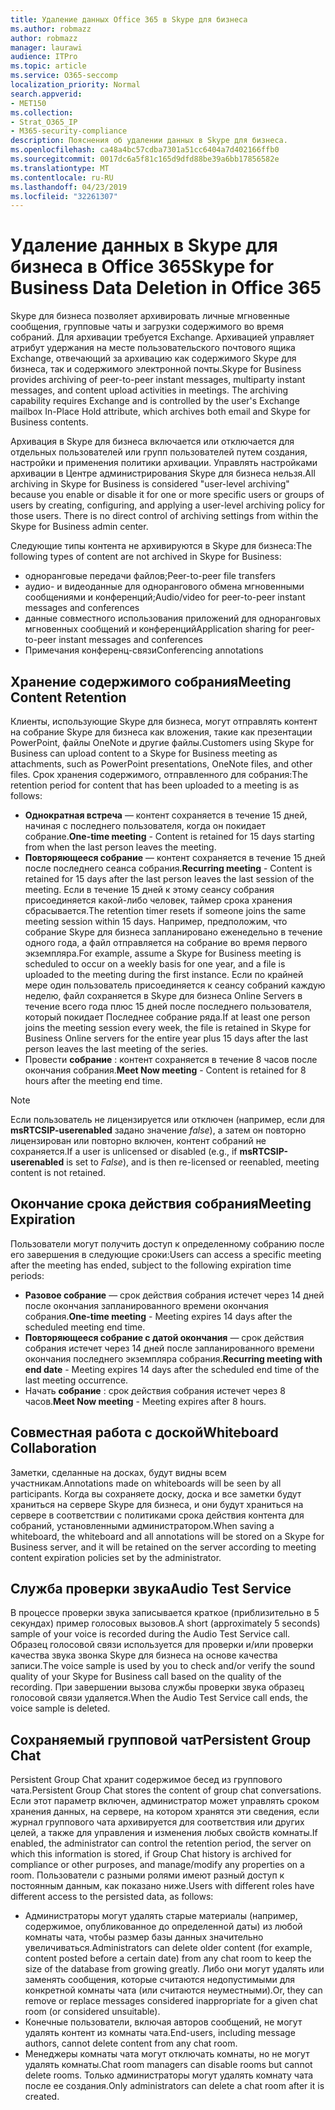 ```yaml
---
title: Удаление данных Office 365 в Skype для бизнеса
ms.author: robmazz
author: robmazz
manager: laurawi
audience: ITPro
ms.topic: article
ms.service: O365-seccomp
localization_priority: Normal
search.appverid:
- MET150
ms.collection:
- Strat_O365_IP
- M365-security-compliance
description: Пояснения об удалении данных в Skype для бизнеса.
ms.openlocfilehash: ca48a4bc57cdba7301a51cc6404a7d402166ffb0
ms.sourcegitcommit: 0017dc6a5f81c165d9dfd88be39a6bb17856582e
ms.translationtype: MT
ms.contentlocale: ru-RU
ms.lasthandoff: 04/23/2019
ms.locfileid: "32261307"
---
```

# <a name="skype-for-business-data-deletion-in-office-365"></a><span data-ttu-id="ea8d6-103">Удаление данных в Skype для бизнеса в Office 365</span><span class="sxs-lookup"><span data-stu-id="ea8d6-103">Skype for Business Data Deletion in Office 365</span></span>

<span data-ttu-id="ea8d6-p101">Skype для бизнеса позволяет архивировать личные мгновенные сообщения, групповые чаты и загрузки содержимого во время собраний. Для архивации требуется Exchange. Архивацией управляет атрибут удержания на месте пользовательского почтового ящика Exchange, отвечающий за архивацию как содержимого Skype для бизнеса, так и содержимого электронной почты.</span><span class="sxs-lookup"><span data-stu-id="ea8d6-p101">Skype for Business provides archiving of peer-to-peer instant messages, multiparty instant messages, and content upload activities in meetings. The archiving capability requires Exchange and is controlled by the user's Exchange mailbox In-Place Hold attribute, which archives both email and Skype for Business contents.</span></span>

<span data-ttu-id="ea8d6-p102">Архивация в Skype для бизнеса включается или отключается для отдельных пользователей или групп пользователей путем создания, настройки и применения политики архивации. Управлять настройками архивации в Центре администрирования Skype для бизнеса нельзя.</span><span class="sxs-lookup"><span data-stu-id="ea8d6-p102">All archiving in Skype for Business is considered "user-level archiving" because you enable or disable it for one or more specific users or groups of users by creating, configuring, and applying a user-level archiving policy for those users. There is no direct control of archiving settings from within the Skype for Business admin center.</span></span>

<span data-ttu-id="ea8d6-108">Следующие типы контента не архивируются в Skype для бизнеса:</span><span class="sxs-lookup"><span data-stu-id="ea8d6-108">The following types of content are not archived in Skype for Business:</span></span> 
- <span data-ttu-id="ea8d6-109">одноранговые передачи файлов;</span><span class="sxs-lookup"><span data-stu-id="ea8d6-109">Peer-to-peer file transfers</span></span>
- <span data-ttu-id="ea8d6-110">аудио- и видеоданные для однорангового обмена мгновенными сообщениями и конференций;</span><span class="sxs-lookup"><span data-stu-id="ea8d6-110">Audio/video for peer-to-peer instant messages and conferences</span></span>
- <span data-ttu-id="ea8d6-111">данные совместного использования приложений для одноранговых мгновенных сообщений и конференций</span><span class="sxs-lookup"><span data-stu-id="ea8d6-111">Application sharing for peer-to-peer instant messages and conferences</span></span>
- <span data-ttu-id="ea8d6-112">Примечания конференц-связи</span><span class="sxs-lookup"><span data-stu-id="ea8d6-112">Conferencing annotations</span></span> 

## <a name="meeting-content-retention"></a><span data-ttu-id="ea8d6-113">Хранение содержимого собрания</span><span class="sxs-lookup"><span data-stu-id="ea8d6-113">Meeting Content Retention</span></span>
<span data-ttu-id="ea8d6-114">Клиенты, использующие Skype для бизнеса, могут отправлять контент на собрание Skype для бизнеса как вложения, такие как презентации PowerPoint, файлы OneNote и другие файлы.</span><span class="sxs-lookup"><span data-stu-id="ea8d6-114">Customers using Skype for Business can upload content to a Skype for Business meeting as attachments, such as PowerPoint presentations, OneNote files, and other files.</span></span> <span data-ttu-id="ea8d6-115">Срок хранения содержимого, отправленного для собрания:</span><span class="sxs-lookup"><span data-stu-id="ea8d6-115">The retention period for content that has been uploaded to a meeting is as follows:</span></span>
- <span data-ttu-id="ea8d6-116">**Однократная встреча** — контент сохраняется в течение 15 дней, начиная с последнего пользователя, когда он покидает собрание.</span><span class="sxs-lookup"><span data-stu-id="ea8d6-116">**One-time meeting** - Content is retained for 15 days starting from when the last person leaves the meeting.</span></span>
- <span data-ttu-id="ea8d6-117">**Повторяющееся собрание** — контент сохраняется в течение 15 дней после последнего сеанса собрания.</span><span class="sxs-lookup"><span data-stu-id="ea8d6-117">**Recurring meeting** - Content is retained for 15 days after the last person leaves the last session of the meeting.</span></span> <span data-ttu-id="ea8d6-118">Если в течение 15 дней к этому сеансу собрания присоединяется какой-либо человек, таймер срока хранения сбрасывается.</span><span class="sxs-lookup"><span data-stu-id="ea8d6-118">The retention timer resets if someone joins the same meeting session within 15 days.</span></span> <span data-ttu-id="ea8d6-119">Например, предположим, что собрание Skype для бизнеса запланировано еженедельно в течение одного года, а файл отправляется на собрание во время первого экземпляра.</span><span class="sxs-lookup"><span data-stu-id="ea8d6-119">For example, assume a Skype for Business meeting is scheduled to occur on a weekly basis for one year, and a file is uploaded to the meeting during the first instance.</span></span> <span data-ttu-id="ea8d6-120">Если по крайней мере один пользователь присоединяется к сеансу собраний каждую неделю, файл сохраняется в Skype для бизнеса Online Servers в течение всего года плюс 15 дней после последнего пользователя, который покидает Последнее собрание ряда.</span><span class="sxs-lookup"><span data-stu-id="ea8d6-120">If at least one person joins the meeting session every week, the file is retained in Skype for Business Online servers for the entire year plus 15 days after the last person leaves the last meeting of the series.</span></span>
- <span data-ttu-id="ea8d6-121">Провести **собрание** : контент сохраняется в течение 8 часов после окончания собрания.</span><span class="sxs-lookup"><span data-stu-id="ea8d6-121">**Meet Now meeting** - Content is retained for 8 hours after the meeting end time.</span></span>

> [!NOTE]
> <span data-ttu-id="ea8d6-122">Если пользователь не лицензируется или отключен (например, если для **msRTCSIP-userenabled** задано значение *false*), а затем он повторно лицензирован или повторно включен, контент собраний не сохраняется.</span><span class="sxs-lookup"><span data-stu-id="ea8d6-122">If a user is unlicensed or disabled (e.g., if **msRTCSIP-userenabled** is set to *False*), and is then re-licensed or reenabled, meeting content is not retained.</span></span>

## <a name="meeting-expiration"></a><span data-ttu-id="ea8d6-123">Окончание срока действия собрания</span><span class="sxs-lookup"><span data-stu-id="ea8d6-123">Meeting Expiration</span></span>
<span data-ttu-id="ea8d6-124">Пользователи могут получить доступ к определенному собранию после его завершения в следующие сроки:</span><span class="sxs-lookup"><span data-stu-id="ea8d6-124">Users can access a specific meeting after the meeting has ended, subject to the following expiration time periods:</span></span>
- <span data-ttu-id="ea8d6-125">**Разовое собрание** — срок действия собрания истечет через 14 дней после окончания запланированного времени окончания собрания.</span><span class="sxs-lookup"><span data-stu-id="ea8d6-125">**One-time meeting** - Meeting expires 14 days after the scheduled meeting end time.</span></span>
- <span data-ttu-id="ea8d6-126">**Повторяющееся собрание с датой окончания** — срок действия собрания истечет через 14 дней после запланированного времени окончания последнего экземпляра собрания.</span><span class="sxs-lookup"><span data-stu-id="ea8d6-126">**Recurring meeting with end date** - Meeting expires 14 days after the scheduled end time of the last meeting occurrence.</span></span>
- <span data-ttu-id="ea8d6-127">Начать **собрание** : срок действия собрания истечет через 8 часов.</span><span class="sxs-lookup"><span data-stu-id="ea8d6-127">**Meet Now meeting** - Meeting expires after 8 hours.</span></span>

## <a name="whiteboard-collaboration"></a><span data-ttu-id="ea8d6-128">Совместная работа с доской</span><span class="sxs-lookup"><span data-stu-id="ea8d6-128">Whiteboard Collaboration</span></span>
<span data-ttu-id="ea8d6-129">Заметки, сделанные на досках, будут видны всем участникам.</span><span class="sxs-lookup"><span data-stu-id="ea8d6-129">Annotations made on whiteboards will be seen by all participants.</span></span> <span data-ttu-id="ea8d6-130">Когда вы сохраняете доску, доска и все заметки будут храниться на сервере Skype для бизнеса, и они будут храниться на сервере в соответствии с политиками срока действия контента для собраний, установленными администратором.</span><span class="sxs-lookup"><span data-stu-id="ea8d6-130">When saving a whiteboard, the whiteboard and all annotations will be stored on a Skype for Business server, and it will be retained on the server according to meeting content expiration policies set by the administrator.</span></span>

## <a name="audio-test-service"></a><span data-ttu-id="ea8d6-131">Служба проверки звука</span><span class="sxs-lookup"><span data-stu-id="ea8d6-131">Audio Test Service</span></span>
<span data-ttu-id="ea8d6-132">В процессе проверки звука записывается краткое (приблизительно в 5 секундах) пример голосовых вызовов.</span><span class="sxs-lookup"><span data-stu-id="ea8d6-132">A short (approximately 5 seconds) sample of your voice is recorded during the Audio Test Service call.</span></span> <span data-ttu-id="ea8d6-133">Образец голосовой связи используется для проверки и/или проверки качества звука звонка Skype для бизнеса на основе качества записи.</span><span class="sxs-lookup"><span data-stu-id="ea8d6-133">The voice sample is used by you to check and/or verify the sound quality of your Skype for Business call based on the quality of the recording.</span></span> <span data-ttu-id="ea8d6-134">При завершении вызова службы проверки звука образец голосовой связи удаляется.</span><span class="sxs-lookup"><span data-stu-id="ea8d6-134">When the Audio Test Service call ends, the voice sample is deleted.</span></span>

## <a name="persistent-group-chat"></a><span data-ttu-id="ea8d6-135">Сохраняемый групповой чат</span><span class="sxs-lookup"><span data-stu-id="ea8d6-135">Persistent Group Chat</span></span>
<span data-ttu-id="ea8d6-136">Persistent Group Chat хранит содержимое бесед из группового чата.</span><span class="sxs-lookup"><span data-stu-id="ea8d6-136">Persistent Group Chat stores the content of group chat conversations.</span></span> <span data-ttu-id="ea8d6-137">Если этот параметр включен, администратор может управлять сроком хранения данных, на сервере, на котором хранятся эти сведения, если журнал группового чата архивируется для соответствия или других целей, а также для управления и изменения любых свойств комнаты.</span><span class="sxs-lookup"><span data-stu-id="ea8d6-137">If enabled, the administrator can control the retention period, the server on which this information is stored, if Group Chat history is archived for compliance or other purposes, and manage/modify any properties on a room.</span></span> <span data-ttu-id="ea8d6-138">Пользователи с разными ролями имеют разный доступ к постоянным данным, как показано ниже.</span><span class="sxs-lookup"><span data-stu-id="ea8d6-138">Users with different roles have different access to the persisted data, as follows:</span></span>
- <span data-ttu-id="ea8d6-139">Администраторы могут удалять старые материалы (например, содержимое, опубликованное до определенной даты) из любой комнаты чата, чтобы размер базы данных значительно увеличиваться.</span><span class="sxs-lookup"><span data-stu-id="ea8d6-139">Administrators can delete older content (for example, content posted before a certain date) from any chat room to keep the size of the database from growing greatly.</span></span> <span data-ttu-id="ea8d6-140">Либо они могут удалять или заменять сообщения, которые считаются недопустимыми для конкретной комнаты чата (или считаются неуместными).</span><span class="sxs-lookup"><span data-stu-id="ea8d6-140">Or, they can remove or replace messages considered inappropriate for a given chat room (or considered unsuitable).</span></span>
- <span data-ttu-id="ea8d6-141">Конечные пользователи, включая авторов сообщений, не могут удалять контент из комнаты чата.</span><span class="sxs-lookup"><span data-stu-id="ea8d6-141">End-users, including message authors, cannot delete content from any chat room.</span></span>
- <span data-ttu-id="ea8d6-142">Менеджеры комнаты чата могут отключать комнаты, но не могут удалять комнаты.</span><span class="sxs-lookup"><span data-stu-id="ea8d6-142">Chat room managers can disable rooms but cannot delete rooms.</span></span> <span data-ttu-id="ea8d6-143">Только администраторы могут удалять комнату чата после ее создания.</span><span class="sxs-lookup"><span data-stu-id="ea8d6-143">Only administrators can delete a chat room after it is created.</span></span>